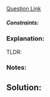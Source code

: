 # 

[Question Link]()  


##### Constraints:

### Explanation:
TLDR: 

### Notes:


## Solution:
```Python

```